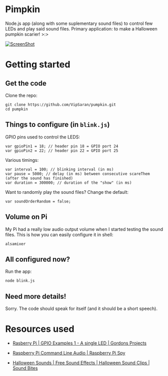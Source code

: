 Pimpkin
=======

Node.js app (along with some suplementary sound files) to control few LEDs and play said sound files.
Primary application: to make a Halloween pumpkin scarier! >:>

[![ScreenShot](https://raw.github.com/VipSaran/pimpkin/master/screenshot.png)](http://youtu.be/_lgX4hxKVRc)

Getting started
===============
Get the code
------------

Clone the repo:

    git clone https://github.com/VipSaran/pumpkin.git
    cd pumpkin


Things to configure (in `blink.js`)
-----------------------------------

GPIO pins used to control the LEDS:

    var gpioPin1 = 18; // header pin 18 = GPIO port 24
    var gpioPin2 = 22; // header pin 22 = GPIO port 25

Various timings:

    var interval = 100; // blinking interval (in ms)
    var pause = 5000; // delay (in ms) between consecutive scareThem (after the sound has finished)
    var duration = 300000; // duration of the "show" (in ms)

Want to randomly play the sound files? Change the default:

    var soundOrderRandom = false;

Volume on Pi
------------
My Pi had a really low audio output volume when I started testing the sound files. This is how you can easily configure it in shell:

    alsamixer

All configured now?
-------------------
Run the app:

    node blink.js

Need more details!
------------------
Sorry. The code should speak for itself (and it should be a short speech).


Resources used
==============
* [Rasberry Pi | GPIO Examples 1 - A single LED | Gordons Projects][1]

* [Raspberry Pi Command Line Audio | Raspberry Pi Spy][2]

* [Halloween Sounds | Free Sound Effects | Halloween Sound Clips | Sound Bites][3]

  [1]: https://projects.drogon.net/raspberry-pi/gpio-examples/tux-crossing/gpio-examples-1-a-single-led/
  [2]: http://www.raspberrypi-spy.co.uk/2013/06/raspberry-pi-command-line-audio/
  [3]: http://soundbible.com/tags-halloween.html
